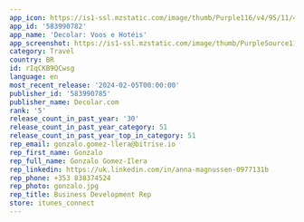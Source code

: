 ```yaml
---
app_icon: https://is1-ssl.mzstatic.com/image/thumb/Purple116/v4/95/11/4c/95114c80-3cf5-d0eb-0a9b-0f25be3eba38/AppIcon-1x_U007emarketing-0-7-0-85-220-0.png/1024x1024bb.png
app_id: '583990782'
app_name: 'Decolar: Voos e Hotéis'
app_screenshot: https://is1-ssl.mzstatic.com/image/thumb/PurpleSource112/v4/1e/98/25/1e98256f-23d3-e114-908e-2509d0bf206e/dcb2b14b-94fe-4afa-9f5a-c9620dcd1da8_iOS-Banner01__U00288_U0029.png/1242x2688bb.png
category: Travel
country: BR
id: rIqCKB9QCwsg
language: en
most_recent_release: '2024-02-05T00:00:00'
publisher_id: '583990785'
publisher_name: Decolar.com
rank: '5'
release_count_in_past_year: '30'
release_count_in_past_year_category: 51
release_count_in_past_year_top_in_category: 51
rep_email: gonzalo.gomez-llera@bitrise.io
rep_first_name: Gonzalo
rep_full_name: Gonzalo Gomez-Ilera
rep_linkedin: https://uk.linkedin.com/in/anna-magnussen-0977131b
rep_phone: +353 838374524
rep_photo: gonzalo.jpg
rep_title: Business Development Rep
store: itunes_connect
---
```

